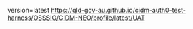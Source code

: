version=latest
https://qld-gov-au.github.io/cidm-auth0-test-harness/OSSSIO/CIDM-NEO/profile/latest/UAT
